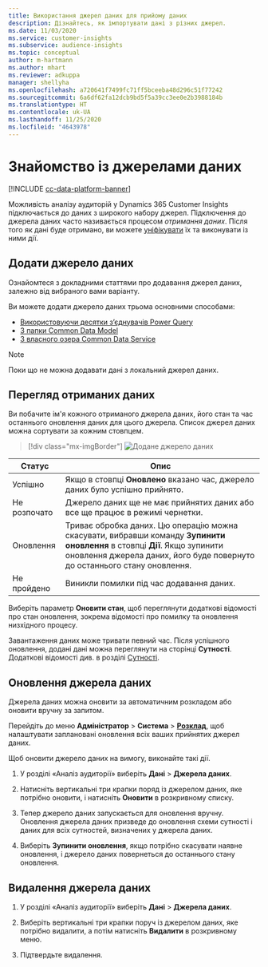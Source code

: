 ```yaml
---
title: Використання джерел даних для прийому даних
description: Дізнайтесь, як імпортувати дані з різних джерел.
ms.date: 11/03/2020
ms.service: customer-insights
ms.subservice: audience-insights
ms.topic: conceptual
author: m-hartmann
ms.author: mhart
ms.reviewer: adkuppa
manager: shellyha
ms.openlocfilehash: a720641f7499fc71ff5bceeba48d296c51f77242
ms.sourcegitcommit: 6a6df62fa12dcb9bd5f5a39cc3ee0e2b3988184b
ms.translationtype: HT
ms.contentlocale: uk-UA
ms.lasthandoff: 11/25/2020
ms.locfileid: "4643978"
---
```

# <a name="overview-about-data-sources"></a>Знайомство із джерелами даних

[!INCLUDE [cc-data-platform-banner](../includes/cc-data-platform-banner.md)]

Можливість аналізу аудиторій у Dynamics 365 Customer Insights підключається до даних з широкого набору джерел. Підключення до джерела даних часто називається процесом *отримання даних*. Після того як дані буде отримано, ви можете [уніфікувати](data-unification.md) їх та виконувати із ними дії.

## <a name="add-a-data-source"></a>Додати джерело даних

Ознайомтеся з докладними статтями про додавання джерел даних, залежно від вибраного вами варіанту.

Ви можете додати джерело даних трьома основними способами:

- [Використовуючи десятки з’єднувачів Power Query](connect-power-query.md)
- [З папки Common Data Model](connect-common-data-model.md)
- [З власного озера Common Data Service](connect-common-data-service-lake.md)

> [!NOTE]
> Поки що не можна додавати дані з локальний джерел даних.

## <a name="review-ingested-data"></a>Перегляд отриманих даних

Ви побачите ім'я кожного отриманого джерела даних, його стан та час останнього оновлення даних для цього джерела. Список джерел даних можна сортувати за кожним стовпцем.

> [!div class="mx-imgBorder"]
> ![Додане джерело даних](media/configure-data-datasource-added.png "Додане джерело даних")

|Статус  |Опис  |
|---------|---------|
|Успішно   |Якщо в стовпці **Оновлено** вказано час, джерело даних було успішно прийнято.
|Не розпочато   |Джерело даних ще не має прийнятих даних або все ще працює в режимі чернетки.         |
|Оновлення    |Триває обробка даних. Цю операцію можна скасувати, вибравши команду **Зупинити оновлення** в стовпці **Дії**. Якщо зупинити оновлення джерела даних, його буде повернуто до останнього стану оновлення.       |
|Не пройдено     |Виникли помилки під час додавання даних.         |

Виберіть параметр **Оновити стан**, щоб переглянути додаткові відомості про стан оновлення, зокрема відомості про помилку та оновлення низхідного процесу.

Завантаження даних може тривати певний час. Після успішного оновлення, додані дані можна переглянути на сторінці **Сутності**. Додаткові відомості див. в розділі [Сутності](entities.md).

## <a name="refresh-a-data-source"></a>Оновлення джерела даних

Джерела даних можна оновити за автоматичним розкладом або оновити вручну за запитом. 

Перейдіть до меню **Адміністратор** > **Система** > [**Розклад**](system.md#schedule-tab), щоб налаштувати заплановані оновлення всіх ваших прийнятих джерел даних.

Щоб оновити джерело даних на вимогу, виконайте такі дії.

1. У розділі «Аналіз аудиторії» виберіть **Дані** > **Джерела даних**.

2. Натисніть вертикальні три крапки поряд із джерелом даних, яке потрібно оновити, і натисніть **Оновити** в розкривному списку.

3. Тепер джерело даних запускається для оновлення вручну. Оновлення джерела даних призведе до оновлення схеми сутності і даних для всіх сутностей, визначених у джерела даних.

4. Виберіть **Зупинити оновлення**, якщо потрібно скасувати наявне оновлення, і джерело даних повернеться до останнього стану оновлення.

## <a name="delete-a-data-source"></a>Видалення джерела даних

1. У розділі «Аналіз аудиторії» виберіть **Дані** > **Джерела даних**.

2. Виберіть вертикальні три крапки поруч із джерелом даних, яке потрібно видалити, а потім натисніть **Видалити** в розкривному меню.

3. Підтвердьте видалення.

